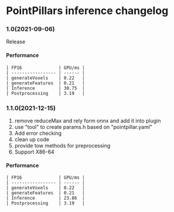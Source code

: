 # PointPillars inference changelog

### 1.0(2021-09-06)
Release
#### Performance
```
| FP16              | GPU/ms |
| ----------------- | ------ |
| generateVoxels    | 0.22   |
| generateFeatures  | 0.21   |
| Inference         | 30.75  |
| Postprocessing    | 3.19   |
```

### 1.1.0(2021-12-15)
1. remove reduceMax and rely form onnx and add it into plugin
2. use "tool" to create params.h based on "pointpillar.yaml"
3. Add error checking
4. clean up code
5. provide tow methods for preprocessing
6. Support X86-64

#### Performance
```
| FP16              | GPU/ms |
| ----------------- | ------ |
| generateVoxels    | 0.22   |
| generateFeatures  | 0.21   |
| Inference         | 23.86  |
| Postprocessing    | 3.19   |
```
